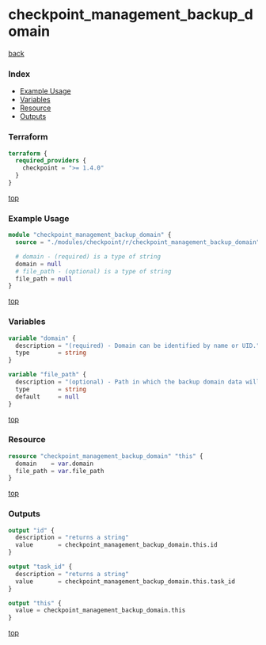 # checkpoint_management_backup_domain

[back](../checkpoint.md)

### Index

- [Example Usage](#example-usage)
- [Variables](#variables)
- [Resource](#resource)
- [Outputs](#outputs)

### Terraform

```terraform
terraform {
  required_providers {
    checkpoint = ">= 1.4.0"
  }
}
```

[top](#index)

### Example Usage

```terraform
module "checkpoint_management_backup_domain" {
  source = "./modules/checkpoint/r/checkpoint_management_backup_domain"

  # domain - (required) is a type of string
  domain = null
  # file_path - (optional) is a type of string
  file_path = null
}
```

[top](#index)

### Variables

```terraform
variable "domain" {
  description = "(required) - Domain can be identified by name or UID."
  type        = string
}

variable "file_path" {
  description = "(optional) - Path in which the backup domain data will be saved. <br>Should be the directory path or the full file path with \".tgz\" <br>If no path was inserted the default will be: \"/var/log/&lt;domain name&gt;_&lt;date&gt;.tgz\"."
  type        = string
  default     = null
}
```

[top](#index)

### Resource

```terraform
resource "checkpoint_management_backup_domain" "this" {
  domain    = var.domain
  file_path = var.file_path
}
```

[top](#index)

### Outputs

```terraform
output "id" {
  description = "returns a string"
  value       = checkpoint_management_backup_domain.this.id
}

output "task_id" {
  description = "returns a string"
  value       = checkpoint_management_backup_domain.this.task_id
}

output "this" {
  value = checkpoint_management_backup_domain.this
}
```

[top](#index)